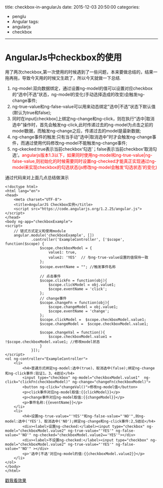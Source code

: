 title: checkbox-in-angularJs
date: 2015-12-03 20:50:00
categories: 
- penglu
- Angular
tags: 
- angularjs
- checkbox
---
# AngularJs中checkbox的使用
用了两次checkbox,第一次使用的时候遇到了一些问题，本来要做总结的，结果一拖再拖，导致今天用的时候又生疏了，所以今天就做一下总结.

1. ng-model:双向数据绑定，通过设置ng-model的值可以设置对应checkbox的“选中|不选”状态，ng-model的变化(手动选择造成的改变)会触发ng-change事件;
2. ng-true-value和ng-false-value可以用来动态绑定"选中|不选"状态下默认值(默认为true和false);
3. 同时在input[checkbox]上绑定ng-change和ng-click，则在执行"选中|取消选中"操作时，首先会触发ng-click,此时传递过去的ng-model为点击之前的model数据，而触发ng-change之后，传递过去的model是最新数据;
4. ng-change事件的触发:只有当手动"选中|取消选中"时才会触发ng-change事件，而通过使用代码修改ng-model不能触发ng-change事件;
5. ng-ckecked:true表示当前checkbox‘勾选’；false表示当前checkbox‘取消勾选’。<span style="color:red">angularjs版本1.3以下，如果同时使用ng-model和ng-true-value|ng-false-value,则初始化的时候需要同时设置ng-checked才能真正实现通过ng-model来实现checkbox的勾选状态(js修改ng-model会触发‘勾选状态’的变化)</span>

通过代码来对上面几点总结做演示

```
<!doctype html>
<html lang="en">
<head>
    <meta charset="UTF-8">
    <title>AngularJS Checkbox实例</title>
    <script src="https://code.angularjs.org/1.2.25/angular.js"></script>
</head>
<body ng-app="checkboxExample">
<script>
    // 链式方式定义和使用module
    angular.module('checkboxExample', [])
            .controller('ExampleController', ['$scope', function($scope) {
                $scope.checkboxModel = {
                    value1: true,
                    value2: 'YES'  // 与ng-true-value设置的值保持一致
                };
                $scope.eventName = ""; //触发事件名称

                // 点击事件
                $scope.clickFn = function(obj){
                    $scope.clickModel = obj.value1;
                    $scope.eventName = 'click';
                };
                // change事件
                $scope.changeFn = function(obj){
                    $scope.changeModel = obj.value1;
                    $scope.eventName = 'change';
                };
                $scope.clickModel =  $scope.checkboxModel.value1;
                $scope.changeModel =  $scope.checkboxModel.value1;

                $scope.changeVal = function(){
                    $scope.checkboxModel.value1 = !$scope.checkboxModel.value1; //修改model状态
                }
            }]);
</script>
<ol ng-controller="ExampleController">
    <li>
        <h4>普通方式绑定ng-model:选中(true)、取消选中(false);绑定ng-change和ng-click事件:验证1，3，4结论</h4>
        <input type="checkbox" ng-model="checkboxModel.value1"  ng-click="clickFn(checkboxModel)" ng-change="changeFn(checkboxModel)">
        <button ng-click="changeVal()">修改ng-model值</button>
        <p>click事件对应ng-model取值:{{clickModel}}</p>
        <p>change事件对应ng-model取值:{{changeModel}}</p>
        <p>事件名称:{{eventName}}</p>
    </li>
    <li>
        <h4>设置ng-true-value="'YES'"和ng-false-value="'NO'",则ng-model:选中('YES')、取消选中('NO');绑定ng-change和ng-click事件:2,5结论</h4>
        <div><label>设置ng-checked:</label><input type="checkbox" ng-model="checkboxModel.value2" ng-true-value="'YES'" ng-false-value="'NO'" ng-checked="checkboxModel.value2=='YES'"></div>
        <div><label>不设置ng-checked:</label><input type="checkbox" ng-model="checkboxModel.value2" ng-true-value="'YES'" ng-false-value="'NO'" ></div>
        <p>'选中|不选'对应ng-model的值:{{checkboxModel.value2}}</p>
    </li>
</ol>
</body>
</html>
```
[戳我看效果](http://plnkr.co/edit/wIfYZnJwJV5IcN7mx9wZ?p=preview)